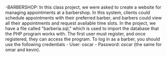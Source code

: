 -BARBERSHOP: 
In this class project, we were asked to create a website for managing appointments at a barbershop. In this system, clients could schedule appointments with their preferred barber, and barbers could view all their appointments and request available time slots.
In the project, we have a file called "barberia.sql," which is used to import the database that the PHP program works with.
The first user must register, and once registered, they can access the program. To log in as a barber, you should use the following credentials - User: oscar - Password: oscar (the same for omar and kevin).
